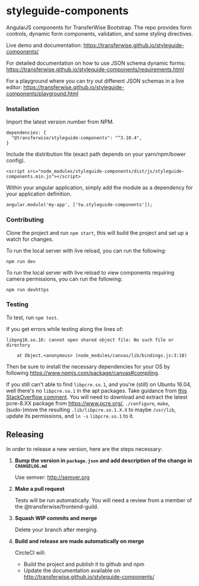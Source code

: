 # styleguide-components
AngularJS components for TransferWise Bootstrap.  The repo provides form controls,
dynamic form components, validation, and some styling directives.

Live demo and documentation: https://transferwise.github.io/styleguide-components/

For detailed documentation on how to use JSON schema dynamic forms: https://transferwise.github.io/styleguide-components/requirements.html

For a playground where you can try out different JSON schemas in a live editor: https://transferwise.github.io/styleguide-components/playground.html

### Installation
Import the latest version number from NPM.
```
dependencies: {
  "@transferwise/styleguide-components": "^3.10.4",
}
```

Include the distribution file (exact path depends on your yarn/npm/bower config).
```
<script src="node_modules/styleguide-components/dist/js/styleguide-components.min.js"></script>
```

Within your angular application, simply add the module as a dependency for your application definition.
```
angular.module('my-app', ['tw.styleguide-components']);
```

### Contributing
Clone the project and run `npm start`, this will build the project and set up a
watch for changes.

To run the local server with live reload, you can run the following:
```
npm run dev
```

To run the local server with live reload to view components requiring camera permissions, you can run the following:
```
npm run devhttps
```

### Testing

To test, run `npm test`.

If you get errors while testing along the lines of:

```
libpng16.so.16: cannot open shared object file: No such file or directory

    at Object.<anonymous> (node_modules/canvas/lib/bindings.js:3:18)
```

Then be sure to install the necessary dependencies for your OS by following https://www.npmjs.com/package/canvas#compiling.

If you still can't able to find `libpcre.so.1`, and you're (still) on Ubuntu 16.04, well there's no `libpcre.so.1` in the apt packages. Take guidance from [this StackOverflow comment](https://stackoverflow.com/questions/43301339/pcre-issue-when-setting-up-wsgi-application#comment73670596_43301339). You will need to download and extract the latest pcre-8.XX package from https://www.pcre.org/, `./configure`, `make`, (sudo-)move the resulting `.lib/libpcre.so.1.X.X` to maybe `/usr/lib`, update its permissions, and `ln -s` `libpcre.so.1` to it.


## Releasing

In order to release a new version, here are the steps necessary:

1. **Bump the version in `package.json` and add description of the change in `CHANGELOG.md`**

    Use semver: http://semver.org

2. **Make a pull request**

    Tests will be run automatically.
    You will need a review from a member of the @transferwise/frontend-guild.

3. **Squash WIP commits and merge**

    Delete your branch after merging.

4. **Build and release are made automatically on merge**

    CircleCI will:
     - Build the project and publish it to github and npm
     - Update the documentation available on http://transferwise.github.io/styleguide-components/
